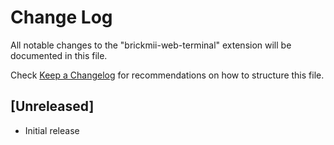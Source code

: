 # Change Log

All notable changes to the "brickmii-web-terminal" extension will be documented in this file.

Check [Keep a Changelog](http://keepachangelog.com/) for recommendations on how to structure this file.

## [Unreleased]

- Initial release